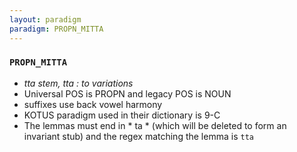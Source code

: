 ```yaml
---
layout: paradigm
paradigm: PROPN_MITTA
---
```

### ` PROPN_MITTA `

* _tta stem, tta : to variations_
* Universal POS is PROPN and legacy POS is NOUN
* suffixes use back vowel harmony
* KOTUS paradigm used in their dictionary is 9-C
* The lemmas must end in * ta * (which will be deleted to form an invariant stub) and the regex matching the lemma is ` tta `

